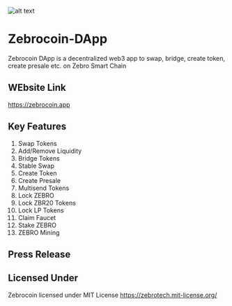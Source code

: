 ![alt text](https://user-images.githubusercontent.com/32578764/101979564-01e3fb80-3c84-11eb-8740-887c75f60eae.png)

# Zebrocoin-DApp
Zebrocoin DApp is a decentralized web3 app to swap, bridge, create token, create presale etc. on Zebro Smart Chain

## WEbsite Link
https://zebrocoin.app

## Key Features
1. Swap Tokens
2. Add/Remove Liquidity
3. Bridge Tokens
4. Stable Swap
5. Create Token
6. Create Presale
7. Multisend Tokens
8. Lock ZEBRO
9. Lock ZBR20 Tokens
10. Lock LP Tokens
11. Claim Faucet
12. Stake ZEBRO
13. ZEBRO Mining

## Press Release

## Licensed Under
Zebrocoin licensed under MIT License https://zebrotech.mit-license.org/
